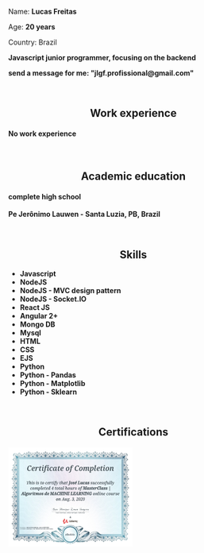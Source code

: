 <p>
  <p>Name: <span><b>Lucas Freitas</b></span></p>
  <p>Age: <span><b>20 years</b></span></p>
  <p>Country: <span><b></b>Brazil</span></p>
  <p><b>Javascript junior programmer, focusing on the backend<b></p>
  <p>send a message for me: "jlgf.profissional@gmail.com"</p>
  <br />
</p>

<p>
  <h2 align='center'>Work experience</h2>
    <h4>No work experience</h4>
    <br />
  <h2 align='center'>Academic education</h2>
    <h4>complete high school</h4>
    <p><b>Pe Jerônimo Lauwen - Santa Luzia, PB, Brazil</b></p>
    <br />
  <h2 align='center'>Skills</h2>
    <ul>
      <li>Javascript</li>
      <li>NodeJS</li>
      <li>NodeJS - MVC design pattern</li>
      <li>NodeJS - Socket.IO</li>
      <li>React JS</li>
      <li>Angular 2+</li>
      <li>Mongo DB</li>
      <li>Mysql</li>
      <li>HTML</li>
      <li>CSS</li>
      <li>EJS</li>
      <li>Python</li>
      <li>Python - Pandas</li>
      <li>Python - Matplotlib</li>
      <li>Python - Sklearn</li>
    </ul>
  <br />
  <h2 align='center'>Certifications</h2>
    <img align='center' src='certificate.jpg' width='250px' height='200px'>
</p>
